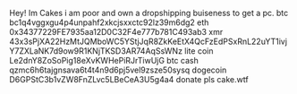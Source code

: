 Hey! 
Im Cakes
i am poor and own a dropshipping buiseness to get a pc. 
btc bc1q4vggxgu4p4unpahf2xkcjsxxctc92lz39m6dg2
eth 0x34377229FE7935aa12D0C32F4e777b781C493ab3
xmr 43x3sPjXA22HzMtJQMboWC5YStjJqR8ZkKeEtX4QcFzEdPSxRnL22uYT1ivjY7ZXLaNK7d9ow9R1KNjTKSD3AR74AqSsWNz
lite coin Le2dnY8ZoSoPig18eXvKWHePiRJrTiwUjG
btc cash qzmc6h6tajgnsava6t4t4n9d6pj5vel9zsze50sysq
dogecoin D6GPStC3b1vZW8FnZLvc5LBeCeA3U5g4a4
donate pls
cake.wtf
